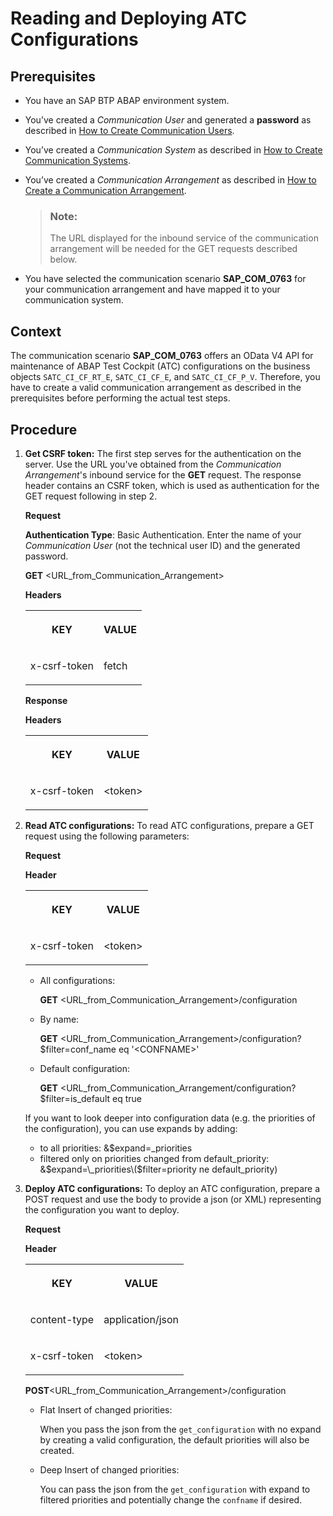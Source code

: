 <!-- loio657285a09f7148d894c27bb8e17827cf -->

# Reading and Deploying ATC Configurations



<a name="loio657285a09f7148d894c27bb8e17827cf__prereq_ign_rdy_clb"/>

## Prerequisites

-   You have an SAP BTP ABAP environment system.

-   You’ve created a *Communication User* and generated a **password** as described in [How to Create Communication Users](../50_administration_and_ops/how-to-create-communication-users-0377ade.md).

-   You’ve created a *Communication System* as described in [How to Create Communication Systems](../50_administration_and_ops/how-to-create-communication-systems-c2234ac.md).
-   You’ve created a *Communication Arrangement* as described in [How to Create a Communication Arrangement](../50_administration_and_ops/how-to-create-a-communication-arrangement-a0771f6.md).

    > ### Note:  
    > The URL displayed for the inbound service of the communication arrangement will be needed for the GET requests described below.

-   You have selected the communication scenario **SAP\_COM\_0763** for your communication arrangement and have mapped it to your communication system.



## Context

The communication scenario **SAP\_COM\_0763** offers an OData V4 API for maintenance of ABAP Test Cockpit \(ATC\) configurations on the business objects `SATC_CI_CF_RT_E`, `SATC_CI_CF_E`, and `SATC_CI_CF_P_V`. Therefore, you have to create a valid communication arrangement as described in the prerequisites before performing the actual test steps.



## Procedure

1.  **Get CSRF token:** The first step serves for the authentication on the server. Use the URL you've obtained from the *Communication Arrangement*'s inbound service for the **GET** request. The response header contains an CSRF token, which is used as authentication for the GET request following in step 2.

    **Request**

    **Authentication Type**: Basic Authentication. Enter the name of your *Communication User* \(not the technical user ID\) and the generated password.

    **GET** <URL\_from\_Communication\_Arrangement\>

    **Headers**


    <table>
    <tr>
    <th valign="top">

    KEY


    
    </th>
    <th valign="top">

    VALUE


    
    </th>
    </tr>
    <tr>
    <td valign="top">

    x-csrf-token


    
    </td>
    <td valign="top">

    fetch


    
    </td>
    </tr>
    </table>
    
    **Response**

    **Headers**


    <table>
    <tr>
    <th valign="top">

    KEY


    
    </th>
    <th valign="top">

    VALUE


    
    </th>
    </tr>
    <tr>
    <td valign="top">

    x-csrf-token


    
    </td>
    <td valign="top">

    <token\>


    
    </td>
    </tr>
    </table>
    
2.  **Read ATC configurations:** To read ATC configurations, prepare a GET request using the following parameters:

    **Request**

    **Header**


    <table>
    <tr>
    <th valign="top">

    KEY


    
    </th>
    <th valign="top">

    VALUE


    
    </th>
    </tr>
    <tr>
    <td valign="top">

    x-csrf-token


    
    </td>
    <td valign="top">

    <token\>


    
    </td>
    </tr>
    </table>
    
    -   All configurations:

        **GET** <URL\_from\_Communication\_Arrangement\>/configuration

    -   By name:

        **GET** <URL\_from\_Communication\_Arrangement\>/configuration?$filter=conf\_name eq '<CONFNAME\>'

    -   Default configuration:

        **GET** <URL\_from\_Communication\_Arrangement/configuration?$filter=is\_default eq true


    If you want to look deeper into configuration data \(e.g. the priorities of the configuration\), you can use expands by adding:

    -   to all priorities: &$expand=\_priorities
    -   filtered only on priorities changed from default\_priority: &$expand=\_priorities\($filter=priority ne default\_priority\)

3.  **Deploy ATC configurations:** To deploy an ATC configuration, prepare a POST request and use the body to provide a json \(or XML\) representing the configuration you want to deploy.

    **Request**

    **Header**


    <table>
    <tr>
    <th valign="top">

    KEY


    
    </th>
    <th valign="top">

    VALUE


    
    </th>
    </tr>
    <tr>
    <td valign="top">

    content-type


    
    </td>
    <td valign="top">

    application/json


    
    </td>
    </tr>
    <tr>
    <td valign="top">

    x-csrf-token


    
    </td>
    <td valign="top">

    <token\>


    
    </td>
    </tr>
    </table>
    
    **POST**<URL\_from\_Communication\_Arrangement\>/configuration

    -   Flat Insert of changed priorities:

        When you pass the json from the `get_configuration` with no expand by creating a valid configuration, the default priorities will also be created.

    -   Deep Insert of changed priorities:

        You can pass the json from the `get_configuration` with expand to filtered priorities and potentially change the `confname` if desired.



